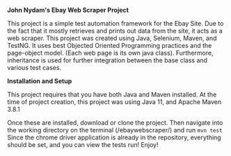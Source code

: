 **John Nydam's Ebay Web Scraper Project**

This project is a simple test automation framework for 
the Ebay Site.
Due to the fact that it mostly retrieves and prints out data from the site, it acts
as a web scraper. 
This project was created using Java, Selenium, Maven, and TestNG. 
It uses best Objected Oriented Programming practices and the page-object model. (Each
web page is its own java class).
Furthermore, inheritance is used for further integration between the base class and various test
cases. 

**Installation and Setup**

This project requires that you have both Java and Maven installed.
At the time of project creation, this project was using Java 11, and
Apache Maven 3.8.1

Once these are installed, download or clone the project.
Then navigate into the working directory on the terminal (/ebaywebscraper/)
and run ```mvn test```
Since the chrome driver application is already in the repository, everything should be set, and
you can view the tests run! Enjoy!


